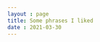 ```yaml
---
layout : page
title: Some phrases I liked
date : 2021-03-30
---
```


<!--
Also ref. https://idioms.thefreedictionary.com/

I sat by the roaring fire  
It occurred to me..  
He walked down the cobblestoned town.  
We took leave of the friendly lodge staff.  
He warmed his hands by a coal brazier.  
He feeds logs into the fire.  
I don't know what became of him.  
I was spell-bound.  
I was shell-shocked.  
We stopped dead in our tracks when we heard the roar of a lion.  
By making it easy for people to find you online, you’ll create a vehicle for serendipity.  
After the storm abated..  
All the men looked debonair and handsome in white tie and tails
Katz, a spry man whose leanness and perfectly bald head lend him an aura of debonair elegance, greets me without introduction or preamble
He’s witty, and he cuts right to the essence of a thing.
Time has been the best healer for the pain of loss, just as the old cliché says.
Only a sith speaks in absolutes.

-->

